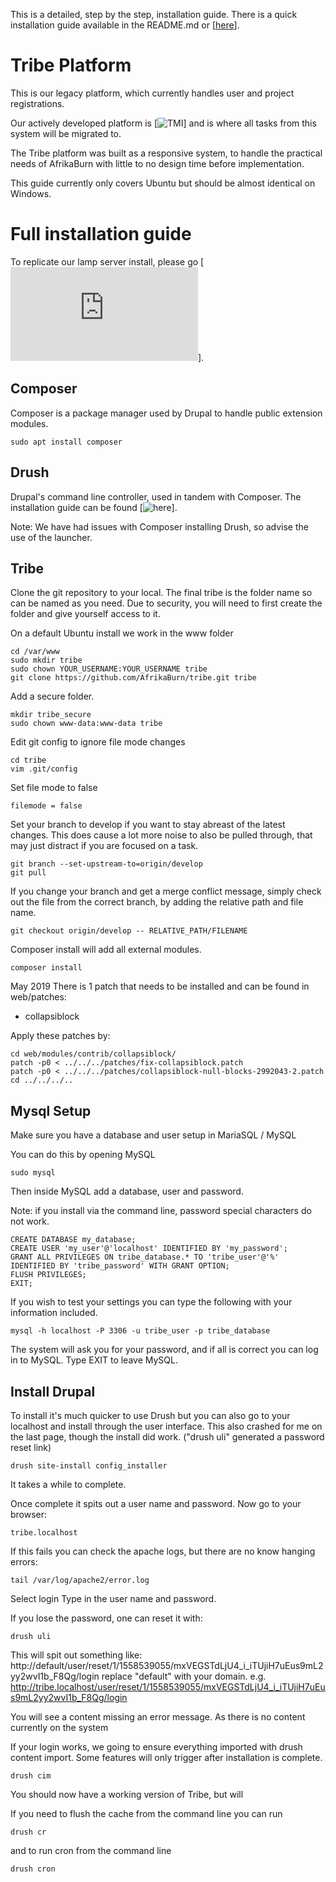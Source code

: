 This is a detailed, step by the step, installation guide. There is a quick installation guide available in the README.md or [[here](https://github.com/AfrikaBurn/tribe)].

 # Tribe Platform
This is our legacy platform, which currently handles user and project registrations. 

Our actively developed platform is [![TMI](https://github.com/AfrikaBurn/TMI)] and is where all tasks from this system will be migrated to. 

The Tribe platform was built as a responsive system, to handle the practical needs of AfrikaBurn with little to no design time before implementation. 

This guide currently only covers Ubuntu but should be almost identical on Windows.

# Full installation guide
To replicate our lamp server install, please go [![here](https://github.com/AfrikaBurn/tribe/blob/master/docs/lamp.md)].

## Composer
Composer is a package manager used by Drupal to handle public extension modules.

```
sudo apt install composer 
```

## Drush
Drupal's command line controller, used in tandem with Composer. 
The installation guide can be found [![here](https://github.com/drush-ops/drush-launcher)].

Note: We have had issues with Composer installing Drush, so advise the use of the launcher.

## Tribe
Clone the git repository to your local. The final tribe is the folder name so can be named as you need. Due to security, you will need to first create the folder and give yourself access to it.

On a default Ubuntu install we work in the www folder
```
cd /var/www
sudo mkdir tribe
sudo chown YOUR_USERNAME:YOUR_USERNAME tribe
git clone https://github.com/AfrikaBurn/tribe.git tribe
```

Add a secure folder.
```
mkdir tribe_secure
sudo chown www-data:www-data tribe
```

Edit git config to ignore file mode changes
```
cd tribe
vim .git/config
```
Set file mode to false
```
filemode = false
```

Set your branch to develop if you want to stay abreast of the latest changes. This does cause a lot more noise to also be pulled through, that may just distract if you are focused on a task.
```
git branch --set-upstream-to=origin/develop
git pull
```

If you change your branch and get a merge conflict message, simply check out the file from the correct branch, by adding the relative path and file name. 
```
git checkout origin/develop -- RELATIVE_PATH/FILENAME
```

Composer install will add all external modules. 
```
composer install
```

May 2019
There is 1 patch that needs to be installed and can be found in web/patches:
* collapsiblock

Apply these patches by:
```
cd web/modules/contrib/collapsiblock/
patch -p0 < ../../../patches/fix-collapsiblock.patch
patch -p0 < ../../../patches/collapsiblock-null-blocks-2992043-2.patch
cd ../../../..
```

## Mysql Setup
Make sure you have a database and user setup in MariaSQL / MySQL

You can do this by opening MySQL
```
sudo mysql
```
Then inside MySQL add a database, user and password.

Note: if you install via the command line, password special characters do not work. 
```
CREATE DATABASE my_database;
CREATE USER 'my_user'@'localhost' IDENTIFIED BY 'my_password';
GRANT ALL PRIVILEGES ON tribe_database.* TO 'tribe_user'@'%' IDENTIFIED BY 'tribe_password' WITH GRANT OPTION;
FLUSH PRIVILEGES;
EXIT;
```

If you wish to test your settings you can type the following with your information included.
```
mysql -h localhost -P 3306 -u tribe_user -p tribe_database
```
The system will ask you for your password, and if all is correct you can log in to MySQL. Type EXIT to leave MySQL.

## Install Drupal

To install it's much quicker to use Drush but you can also go to your localhost and install through the user interface. This also crashed for me on the last page, though the install did work. ("drush uli" generated a password reset link)
```
drush site-install config_installer
```
It takes a while to complete.

Once complete it spits out a user name and password. 
Now go to your browser:
```
tribe.localhost 
```

If this fails you can check the apache logs, but there are no know hanging errors:
```
tail /var/log/apache2/error.log
```

Select login 
Type in the user name and password.

If you lose the password, one can reset it with:
```
drush uli
```
This will spit out something like:
http://default/user/reset/1/1558539055/mxVEGSTdLjU4_i_iTUjiH7uEus9mL2yy2wvI1b_F8Qg/login
replace "default" with your domain. e.g.
http://tribe.localhost/user/reset/1/1558539055/mxVEGSTdLjU4_i_iTUjiH7uEus9mL2yy2wvI1b_F8Qg/login

You will see a content missing an error message. As there is no content currently on the system

If your login works, we going to ensure everything imported with drush content import. Some features will only trigger after installation is complete.
```
drush cim
```

You should now have a working version of Tribe, but will  

If you need to flush the cache from the command line you can run
```
drush cr
```

and to run cron from the command line
```
drush cron
```
